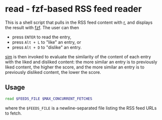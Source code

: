 # read - fzf-based RSS feed reader

This is a shell script that pulls in the RSS feed content with [r](https://github.com/dysthesis/r), and displays the result with [fzf](https://github.com/junegunn/fzf). The user can then

- press `ENTER` to read the entry,
- press `Alt + L` to "like" an entry, or
- press `Alt + D` to "dislike" an entry.

[sim](https://github.com/dysthesis/sim) is then invoked to evaluate the similarity of the content of each entry with the liked and disliked content: the more similar an entry is to previously liked content, the higher the score, and the more similar an entry is to previously disliked content, the lower the score.

## Usage

```bash
read $FEEDS_FILE $MAX_CONCURRENT_FETCHES
```

where the `$FEEDS_FILE` is a newline-separated file listing the RSS feed URLs to fetch.
